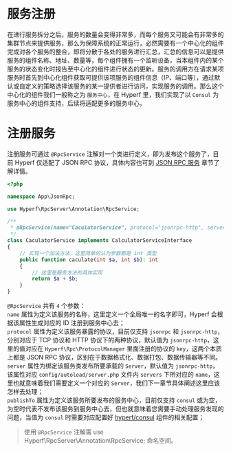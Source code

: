 # 服务注册

在进行服务拆分之后，服务的数量会变得非常多，而每个服务又可能会有非常多的集群节点来提供服务，那么为保障系统的正常运行，必然需要有一个中心化的组件完成对各个服务的整合，即将分散于各处的服务进行汇总，汇总的信息可以是提供服务的组件名称、地址、数量等，每个组件拥有一个监听设备，当本组件内的某个服务的状态变化时报告至中心化的组件进行状态的更新。服务的调用方在请求某项服务时首先到中心化组件获取可提供该项服务的组件信息（IP、端口等），通过默认或自定义的策略选择该服务的某一提供者进行访问，实现服务的调用。那么这个中心化的组件我们一般称之为 `服务中心`，在 Hyperf 里，我们实现了以 `Consul` 为服务中心的组件支持，后续将适配更多的服务中心。

# 注册服务

注册服务可通过 `@RpcService` 注解对一个类进行定义，即为发布这个服务了，目前 Hyperf 仅适配了 JSON RPC 协议，具体内容也可到 [JSON RPC 服务](./zh/json-rpc.md) 章节了解详情。

```php
<?php

namespace App\JsonRpc;

use Hyperf\RpcServer\Annotation\RpcService;

/**
 * @RpcService(name="CaculatorService", protocol="jsonrpc-http", server="jsonrpc-http")
 */
class CaculatorService implements CalculatorServiceInterface
{
    // 实现一个加法方法，这里简单的认为参数都是 int 类型
    public function caculate(int $a, int $b): int
    {
        // 这里是服务方法的具体实现
        return $a + $b;
    }
}
```

`@RpcService` 共有 `4` 个参数：   
`name` 属性为定义该服务的名称，这里定义一个全局唯一的名字即可，Hyperf 会根据该属性生成对应的 ID 注册到服务中心去；   
`protocol` 属性为定义该服务暴露的协议，目前仅支持 `jsonrpc` 和 `jsonrpc-http`，分别对应于 TCP 协议和 HTTP 协议下的两种协议，默认值为 `jsonrpc-http`，这里的值对应在 `Hyperf\Rpc\ProtocolManager` 里面注册的协议的 `key`，这两个本质上都是 JSON RPC 协议，区别在于数据格式化、数据打包、数据传输器等不同。   
`server` 属性为绑定该服务类发布所要承载的 `Server`，默认值为 `jsonrpc-http`，该属性对应 `config/autoload/server.php` 文件内 `servers` 下所对应的 `name`，这里也就意味着我们需要定义一个对应的 `Server`，我们下一章节具体阐述这里应该怎样去处理；   
`publishTo` 属性为定义该服务所要发布的服务中心，目前仅支持 `consul` 或为空，为空时代表不发布该服务到服务中心去，但也就意味着您需要手动处理服务发现的问题，当值为 `consul` 时需要对应配置好 [hyperf/consul](./consul.md) 组件的相关配置；

> 使用 `@RpcService` 注解需 use Hyperf\RpcServer\Annotation\RpcService; 命名空间。